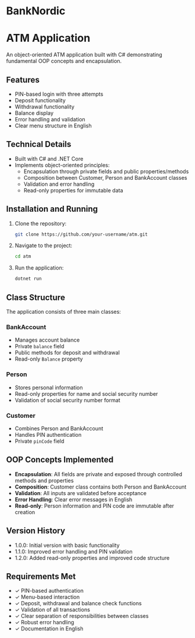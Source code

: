 # BankNordic
# ATM Application

An object-oriented ATM application built with C# demonstrating fundamental OOP concepts and encapsulation.

## Features

* PIN-based login with three attempts
* Deposit functionality
* Withdrawal functionality
* Balance display
* Error handling and validation
* Clear menu structure in English

## Technical Details

* Built with C# and .NET Core
* Implements object-oriented principles:
  * Encapsulation through private fields and public properties/methods
  * Composition between Customer, Person and BankAccount classes
  * Validation and error handling
  * Read-only properties for immutable data

## Installation and Running

1. Clone the repository:
   ```bash
   git clone https://github.com/your-username/atm.git
   ```
2. Navigate to the project:
   ```bash
   cd atm
   ```
3. Run the application:
   ```bash
   dotnet run
   ```

## Class Structure

The application consists of three main classes:
### BankAccount
- Manages account balance
- Private `balance` field
- Public methods for deposit and withdrawal
- Read-only `Balance` property

### Person
- Stores personal information
- Read-only properties for name and social security number
- Validation of social security number format

### Customer
- Combines Person and BankAccount
- Handles PIN authentication
- Private `pinCode` field

## OOP Concepts Implemented

* **Encapsulation**: All fields are private and exposed through controlled methods and properties
* **Composition**: Customer class contains both Person and BankAccount
* **Validation**: All inputs are validated before acceptance
* **Error Handling**: Clear error messages in English
* **Read-only**: Person information and PIN code are immutable after creation

## Version History

* 1.0.0: Initial version with basic functionality
* 1.1.0: Improved error handling and PIN validation
* 1.2.0: Added read-only properties and improved code structure

## Requirements Met

* ✓ PIN-based authentication
* ✓ Menu-based interaction
* ✓ Deposit, withdrawal and balance check functions
* ✓ Validation of all transactions
* ✓ Clear separation of responsibilities between classes
* ✓ Robust error handling
* ✓ Documentation in English
